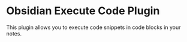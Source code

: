 # Obsidian Execute Code Plugin

This plugin allows you to execute code snippets in code blocks in your notes.